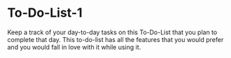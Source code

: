 # To-Do-List-1
Keep a track of your day-to-day tasks on this To-Do-List that you plan to complete that day. This to-do-list has all the features that you would prefer and you would fall in love with it while using it. 
